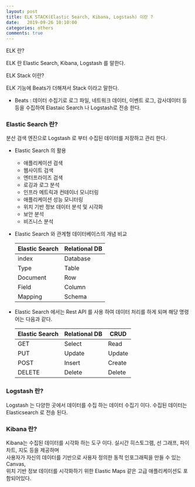 ```yaml
---
layout: post
title: ELK STACK(Elastic Search, Kibana, Logstash) 이란 ?
date:   2019-09-26 10:10:00
categories: others
comments: true 
---
```


ELK 란?

ELK 란 Elastic Search, Kibana, Logstash 를 말한다.

ELK Stack 이란?

ELK 기능에 Beats가 더해져서 Stack 이라고 말한다.

- Beats : 데이터 수집기로 로그 파일, 네트워크 데이터, 이벤트 로그, 감사데이터 등등을 수집하여 Elastaic Search 나 Logstash로 전송 한다.

### Elastic Search 란?

분산 검색 엔진으로 Logstash 로 부터 수집된 데이터를 저장하고 관리 한다.

- Elastic Search 의 활용
    - 애플리케이션 검색
    - 웹사이트 검색
    - 엔터프라이즈 검색
    - 로깅과 로그 분석
    - 인프라 메트릭과 컨테이너 모니터링
    - 애플리케이션 성능 모니터링
    - 위치 기반 정보 데이터 분석 및 시각화
    - 보안 분석
    - 비즈니스 분석

- Elastic Search 와 관계형 데이터베이스의 개념 비교

    | Elastic Search | Relational DB |
    |---|---|
    | index | Database |
    | Type | Table |
    | Document | Row |
    | Field | Column |
    | Mapping | Schema |

- Elastic Search 에서는 Rest API 를 사용 하여 데이터 처리를 하게 되며 해당 명령어는 다음과 같다.

    | Elastic Search | Relational DB | CRUD |
    |---|---|---|
    |GET|Select|Read|
    |PUT|Update|Update|
    |POST|Insert|Create|
    |DELETE|Delete|Delete|

### Logstash 란?

Logstash 는 다양한 곳에서 데이터를 수집 하는 데이터 수집기 이다. 수집된 데이터는 Elasticsearch 로 전송 된다.

### Kibana 란?
Kibana는 수집된 데이터를 시각화 하는 도구 이다. 실시간 히스토그램, 선 그래프, 파이 차트, 지도 등을 제공하며   
사용자가 자신의 데이터를 기반으로 사용자 정의한 동적 인포그래픽을 만들 수 있는 Canvas,   
위치 기반 정보 데이터를 시각화하기 위한 Elastic Maps 같은 고급 애플리케이션도 포함되어있다.

